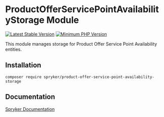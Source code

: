 # ProductOfferServicePointAvailabilityStorage Module
[![Latest Stable Version](https://poser.pugx.org/spryker/product-offer-service-point-availability-storage/v/stable.svg)](https://packagist.org/packages/spryker/product-offer-service-point-availability-storage)
[![Minimum PHP Version](https://img.shields.io/badge/php-%3E%3D%208.3-8892BF.svg)](https://php.net/)

This module manages storage for Product Offer Service Point Availability entities.

## Installation

```
composer require spryker/product-offer-service-point-availability-storage
```

## Documentation

[Spryker Documentation](https://docs.spryker.com)

